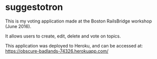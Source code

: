 # suggestotron

This is my voting application made at the Boston RailsBridge workshop (June 2016).

It allows users to create, edit, delete and vote on topics. 

This application was deployed to Heroku, and can be accessed at: https://obscure-badlands-74326.herokuapp.com/

